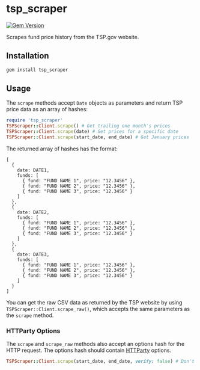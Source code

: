 # tsp_scraper

[![Gem Version](https://badge.fury.io/rb/tsp_scraper.svg)](https://badge.fury.io/rb/tsp_scraper)

Scrapes fund price history from the TSP.gov website.

## Installation

```sh
gem install tsp_scraper
```

## Usage

The `scrape` methods accept `Date` objects as parameters and return TSP price data as an array of hashes:

```ruby
require 'tsp_scraper'
TSPScraper::Client.scrape() # Get trailing one month's prices
TSPScraper::Client.scrape(date) # Get prices for a specific date
TSPScraper::Client.scrape(start_date, end_date) # Get January prices
```

The returned array of hashes has the format:

```
[
  {
    date: DATE1,
    funds: [
      { fund: "FUND NAME 1", price: "12.3456" },
      { fund: "FUND NAME 2", price: "12.3456" },
      { fund: "FUND NAME 3", price: "12.3456" }
    ]
  },
  {
    date: DATE2,
    funds: [
      { fund: "FUND NAME 1", price: "12.3456" },
      { fund: "FUND NAME 2", price: "12.3456" },
      { fund: "FUND NAME 3", price: "12.3456" }
    ]
  },
  {
    date: DATE3,
    funds: [
      { fund: "FUND NAME 1", price: "12.3456" },
      { fund: "FUND NAME 2", price: "12.3456" },
      { fund: "FUND NAME 3", price: "12.3456" }
    ]
  }
]
```

You can get the raw CSV data as returned by the TSP website by using `TSPScraper::Client.scrape_raw()`, which accepts the same parameters as the `scrape` method.

### HTTParty Options

The `scrape` and `scrape_raw` methods also accept an options hash for the HTTP request. The options hash should contain [HTTParty](https://github.com/jnunemaker/httparty) options.

```ruby
TSPScraper::Client.scrape(start_date, end_date, verify: false) # Don't verify SSL certificate
```
